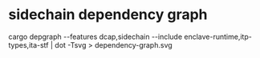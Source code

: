 # sidechain dependency graph
cargo depgraph --features dcap,sidechain --include enclave-runtime,itp-types,ita-stf | dot -Tsvg > dependency-graph.svg

